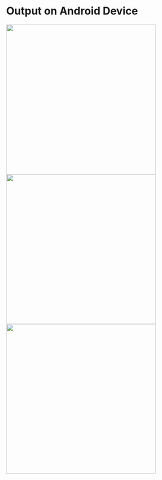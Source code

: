 
#  Output on Android Device

 <img  width="400"  src="https://i.ibb.co/5hSx5J2/image-000.png">  
 <br>
<img width="400" src="https://i.ibb.co/7NxFhKn/image-001.png"> 
<br>
<img width="400" src="https://i.ibb.co/27fXRHm/image-002.png"> 

